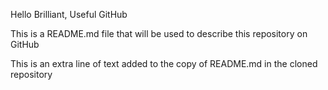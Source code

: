 Hello Brilliant, Useful GitHub

This is a README.md file that will be used to describe this
repository on GitHub

This is an extra line of text added to the copy 
of README.md in the cloned repository
